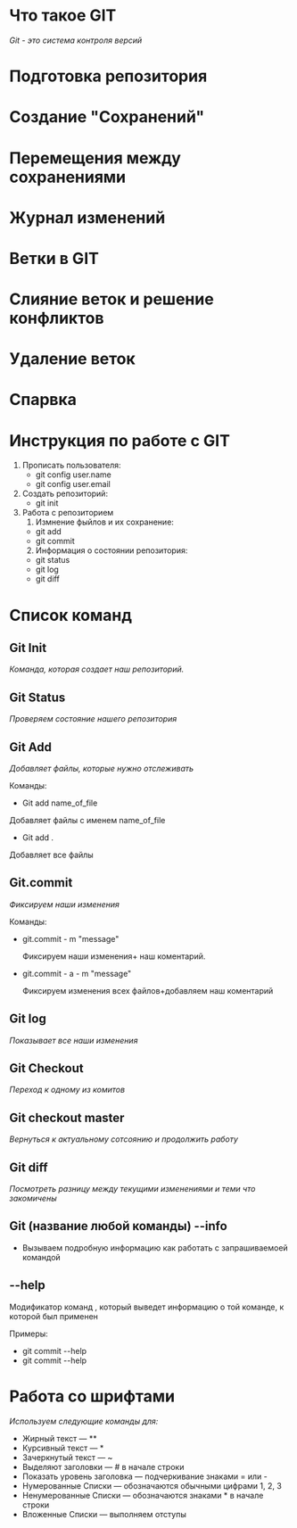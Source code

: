 
# Что такое GIT

*Git - это система контроля версий*

# Подготовка репозитория

# Создание "Сохранений"

# Перемещения между сохранениями

# Журнал изменений 

# Ветки в GIT

# Слияние веток и решение конфликтов

# Удаление веток

# Спарвка







# Инструкция по работе с GIT 
1. Прописать пользователя:
    * git config user.name
    * git config user.email
2. Создать репозиторий:
    * git init
3. Работа с репозиторием
    1. Измнение фыйлов и их сохранение:
    * git add
    * git commit
    2. Информация о состоянии репозитория:
    * git status 
    * git log
    * git diff


# Список команд

## Git Init 
*Команда, которая создает наш репозиторий.*

## Git Status
*Проверяем состояние нашего репозитория*

## Git Add 
*Добавляет файлы, которые нужно отслеживать*

Команды:
* Git add name_of_file

Добавляет файлы с именем name_of_file

* Git add .

Добавляет все файлы

## Git.commit
*Фиксируем наши изменения*

Команды:
* git.commit - m "message"

    Фиксируем наши изменения+ наш коментарий.

* git.commit - a - m "message"

    Фиксируем изменения всех файлов+добавляем наш коментарий

## Git log
*Показывает все наши изменения*

## Git Checkout
*Переход к одному из комитов*

## Git checkout master
*Вернуться к актуальному сотсоянию и продолжить работу*

## Git diff
*Посмотреть разницу между текущими изменениями и теми что закомичены*

## Git (название любой команды) --info
* Вызываем подробную информацию как работать с запрашиваемоей командой 


## --help
Модификатор команд , который выведет информацию о той команде, к которой был применен

Примеры:
* git commit --help
* git commit --help


# Работа со шрифтами
*Используем следующие команды для:*
* Жирный текст — ** 
* Курсивный текст — *
* Зачеркнутый текст — ~
* Выделяют заголовки — # в начале строки
* Показать уровень заголовка —
подчеркивание знаками = или -
* Нумерованные Списки —
обозначаются обычными
цифрами 1, 2, 3 
* Ненумерованные Списки —
обозначаются знаками *
в начале строки
* Вложенные Списки —
выполняем отступы
